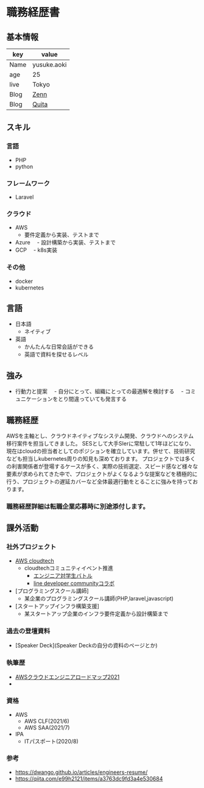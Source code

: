 # 職務経歴書

## 基本情報

|key|value|
|---|-----|
|Name|yusuke.aoki|
|age|25|
|live|Tokyo|
|Blog|[Zenn](https://zenn.dev/yuki_tech)|
|Blog|[Quita](https://qiita.com/yuki-tech)|

## スキル
### 言語
- PHP
- python

### フレームワーク
- Laravel

### クラウド
- AWS
  - 要件定義から実装、テストまで   
- Azure
　- 設計構築から実装、テストまで   
- GCP
　- k8s実装 
### その他
- docker
- kubernetes

## 言語
- 日本語
  - ネイティブ
- 英語
  - かんたんな日常会話ができる
  - 英語で資料を探せるレベル

## 強み
- 行動力と提案
　- 自分にとって、組織にとっての最適解を検討する
　- コミュニケーションをとり間違っていても発言する

## 職務経歴
AWSを主軸とし、クラウドネイティブなシステム開発、クラウドへのシステム移行案件を担当してきました。
SESとして大手SIerに常駐して1年ほどになり、現在はcloudの担当者としてのポジションを確立しています。併せて、技術研究なども担当しkubernetes周りの知見も深めております。
プロジェクトでは多くの利害関係者が登場するケースが多く、実際の技術選定、スピード感など様々な要素が求められてきた中で、プロジェクトがよくなるような提案などを積極的に
行う、プロジェクトの遅延カバーなど全体最適行動をとることに強みを持っております。

### 職務経歴詳細は転職企業応募時に別途添付します。

## 課外活動

### 社外プロジェクト
* [AWS cloudtech](https://aws-cloud-tech.com/)
    * cloudtechコミュニティイベント推進
        * [エンジニア対学生バトル](https://www.youtube.com/watch?v=r0BXFYk_87c)
        * [line developer communityコラボ](https://www.youtube.com/watch?v=w8o5uI2ONGw&t=278s)
* [プログラミングスクール講師]
    * 某企業のプログラミングスクール講師(PHP,laravel,javascript)   
* [スタートアップインフラ構築支援]
    * 某スタートアップ企業のインフラ要件定義から設計構築まで 
### 過去の登壇資料
* [Speaker Deck](Speaker Deckの自分の資料のページとか)

### 執筆歴
* [AWSクラウドエンジニアロードマップ2021](https://qiita.com/KurokawaKouhei/items/4e9aa3b526f3f233bf85)
* 

### 資格
- AWS
    * AWS CLF(2021/6)
    * AWS SAA(2021/7)
- IPA
    * ITパスポート(2020/8)

### 参考
- https://dwango.github.io/articles/engineers-resume/
- https://qiita.com/e99h2121/items/a3763dc9fd3a4e530684
